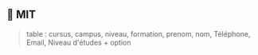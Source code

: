 ## 🚀 MIT
>table : cursus, campus, niveau, formation, prenom, nom, Téléphone, Email, Niveau d'études + option
